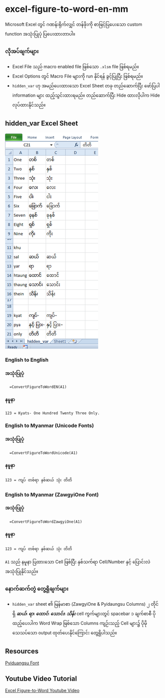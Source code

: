 # excel-figure-to-word-en-mm
Microsoft Excel တွင် ဂဏန်းရိုက်လျှင် တန်ဖိုးကို စာဖြင့်ပြပေးသော custom function ‌အသုံးပြုပုံ ပြပေးထားတာပါ။

### လိုအပ်ချက်များ
- Excel File သည် macro enabled file ဖြစ်သော `.xlsm` file ဖြစ်ရမည်။
- Excel Options တွင် Macro File များကို run နိုင်ရန် ခွင့်ပြုပြီး ဖြစ်ရမည်။
- `hidden_var` ဟု အမည်ပေးထားသော Excel Sheet တခု တည်ဆောက်ပြီး ဖော်ပြပါ information များ ထည့်သွင်းထားရမည်။ တည်ဆောက်ပြီး Hide ထားလိုပါက Hide လုပ်ထားနိုင်သည်။
 
## hidden_var Excel Sheet
<img src="https://github.com/chitkokooo/excel-figure-to-word-en-mm/blob/main/hidden_var.png" alt="hidden_var excel Sheet">

### English to English
#### အသုံးပြုပုံ
```
  =ConvertFigureToWordEN(A1)
```
#### နမူနာ
```
123 = Kyats- One Hundred Twenty Three Only.
```

### English to Myanmar (Unicode Fonts)
#### အသုံးပြုပုံ
```
  =ConvertFigureToWordUnicode(A1)
```
#### နမူနာ
```
123 = ကျပ် တစ်ရာ နှစ်ဆယ် သုံး တိတိ
```

### English to Myanmar (ZawgyiOne Font)
#### အသုံးပြုပုံ
```
  =ConvertFigureToWordZawgyiOne(A1)
```
#### နမူနာ
```
123 = ကျပ် တစ်ရာ နှစ်ဆယ် သုံး တိတိ
```

`A1` သည် နမူနာ ပြထားသော Cell ဖြစ်ပြီး နှစ်သက်ရာ Cell/Number နှင့် ပြောင်းလဲ အသုံးပြုနိုင်သည်။


### နောက်ဆက်တွဲ တွေ့ရှိချက်များ
- `hidden_var` sheet ၏ မြန်မာစာ (ZawgyiOne & Pyidaungsu Columns) ၂ တိုင်ရှိ ***ဆယ်***၊ ***ရာ***၊ ***ထောင်***၊ ***သောင်း***၊ ***သိန်း*** cell ကွက်များတွင် spacebar ၁ ချက်စာစီ ပိုထည့်ပေးပါက Word Wrap ဖြစ်သော Columns ကျဉ်းသည့် Cell များ၌ ပိုမိုသေသပ်သော output ထုတ်ပေးနိုင်ကြောင်း တွေ့ရှိပါသည်။

## Resources
[Pyiduangsu Font](https://www.mmunicode.org/wiki/pyidaungsu-font/)

## Youtube Video Tutorial
[Excel Figure-to-Word Youtube Video](https://www.youtube.com/watch?v=uf49H02H7X4)

